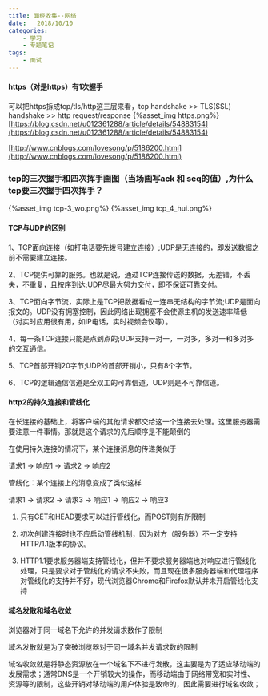 ```yaml
---
title: 面经收集--网络
date:   2018/10/10
categories: 
    - 学习
    - 专题笔记 
tags:
    - 面试
---
```


#### https（对是https）有1次握手
可以把https拆成tcp/tls/http这三层来看，tcp handshake >> TLS(SSL) handshake >> http request/response
{%asset_img https.png%}
[https://blog.csdn.net/u012361288/article/details/54883154](https://blog.csdn.net/u012361288/article/details/54883154)

[http://www.cnblogs.com/lovesong/p/5186200.html](http://www.cnblogs.com/lovesong/p/5186200.html)

### tcp的三次握手和四次挥手画图（当场画写ack 和 seq的值）,为什么tcp要三次握手四次挥手？
{%asset_img tcp-3_wo.png%}
{%asset_img tcp_4_hui.png%}

#### TCP与UDP的区别
1、TCP面向连接（如打电话要先拨号建立连接）;UDP是无连接的，即发送数据之前不需要建立连接。

2、TCP提供可靠的服务。也就是说，通过TCP连接传送的数据，无差错，不丢失，不重复，且按序到达;UDP尽最大努力交付，即不保证可靠交付。

3、TCP面向字节流，实际上是TCP把数据看成一连串无结构的字节流;UDP是面向报文的。UDP没有拥塞控制，因此网络出现拥塞不会使源主机的发送速率降低（对实时应用很有用，如IP电话，实时视频会议等）。

4、每一条TCP连接只能是点到点的;UDP支持一对一，一对多，多对一和多对多的交互通信。

5、TCP首部开销20字节;UDP的首部开销小，只有8个字节。

6、TCP的逻辑通信信道是全双工的可靠信道，UDP则是不可靠信道。

#### http2的持久连接和管线化
在长连接的基础上，将客户端的其他请求都交给这一个连接去处理。这里服务器需要注意一件事情。那就是这个请求的先后顺序是不能颠倒的

在使用持久连接的情况下，某个连接消息的传递类似于

请求1 -> 响应1 -> 请求2 -> 响应2

管线化：某个连接上的消息变成了类似这样 

请求1 -> 请求2 -> 请求3 -> 响应1 -> 响应2 -> 响应3

1. 只有GET和HEAD要求可以进行管线化，而POST则有所限制

2. 初次创建连接时也不应启动管线机制，因为对方（服务器）不一定支持HTTP/1.1版本的协议。

3. HTTP1.1要求服务器端支持管线化，但并不要求服务器端也对响应进行管线化处理，只是要求对于管线化的请求不失败，而且现在很多服务器端和代理程序对管线化的支持并不好，现代浏览器Chrome和Firefox默认并未开启管线化支持
#### 域名发散和域名收敛
浏览器对于同一域名下允许的并发请求数作了限制

域名发散就是为了突破浏览器对于同一域名并发请求数的限制

域名收敛就是将静态资源放在一个域名下不进行发散，这主要是为了适应移动端的发展需求；通常DNS是一个开销较大的操作，而移动端由于网络带宽和实时性、资源等的限制，这些开销对移动端的用户体验是致命的，因此需要进行域名收敛；
